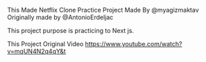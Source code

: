This Made Netflix Clone Practice Project Made By @myagizmaktav
Originally made by @AntonioErdeljac

This project purpose is practicing to Next js.

This Project Original Video https://www.youtube.com/watch?v=mqUN4N2q4qY&t

